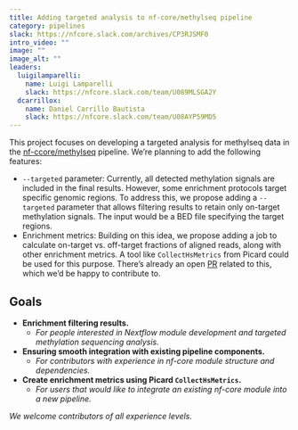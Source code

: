 ```yaml
---
title: Adding targeted analysis to nf-core/methylseq pipeline
category: pipelines
slack: https://nfcore.slack.com/archives/CP3RJSMF0
intro_video: ""
image: ""
image_alt: ""
leaders:
  luigilamparelli:
    name: Luigi Lamparelli
    slack: https://nfcore.slack.com/team/U089MLSGA2Y
  dcarrillox:
    name: Daniel Carrillo Bautista
    slack: https://nfcore.slack.com/team/U08AYP59MD5
---
```


This project focuses on developing a targeted analysis for methylseq data in the [nf-ccore/methylseq](https://github.com/nf-core/methylseq) pipeline.
We’re planning to add the following features:

- `--targeted` parameter: Currently, all detected methylation signals are included in the final results. However, some enrichment protocols target specific genomic regions. To address this, we propose adding a `--targeted` parameter that allows filtering results to retain only on-target methylation signals. The input would be a BED file specifying the target regions.
- Enrichment metrics: Building on this idea, we propose adding a job to calculate on-target vs. off-target fractions of aligned reads, along with other enrichment metrics. A tool like `CollectHsMetrics` from Picard could be used for this purpose. There’s already an open [PR](https://github.com/nf-core/methylseq/pull/313) related to this, which we’d be happy to contribute to.

## Goals

- **Enrichment filtering results.**
  - _For people interested in Nextflow module development and targeted methylation sequencing analysis._
- **Ensuring smooth integration with existing pipeline components.**
  - _For contributors with experience in nf-core module structure and dependencies._
- **Create enrichment metrics using Picard `CollectHsMetrics`.**
  - _For users that would like to integrate an existing nf-core module into a new pipeline._

_We welcome contributors of all experience levels._
